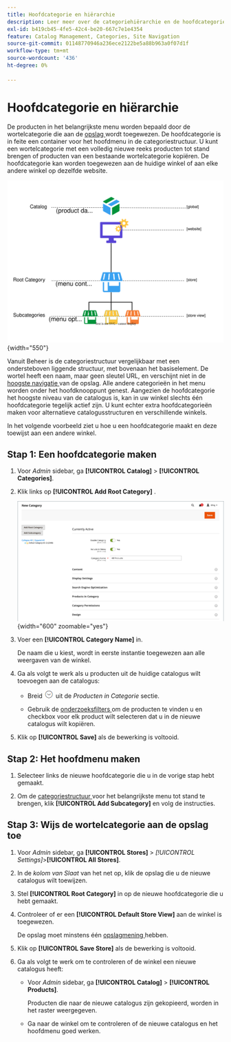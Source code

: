 ```yaml
---
title: Hoofdcategorie en hiërarchie
description: Leer meer over de categoriehiërarchie en de hoofdcategorie, die fungeert als container voor het hoofdmenu in de categoriestructuur.
exl-id: b419cb45-4fe5-42c4-be20-667c7e1e4354
feature: Catalog Management, Categories, Site Navigation
source-git-commit: 01148770946a236ece2122be5a88b963a0f07d1f
workflow-type: tm+mt
source-wordcount: '436'
ht-degree: 0%

---
```


# Hoofdcategorie en hiërarchie

De producten in het belangrijkste menu worden bepaald door de wortelcategorie die aan de [ opslag ](../stores-purchase/stores.md#add-stores) wordt toegewezen. De hoofdcategorie is in feite een container voor het hoofdmenu in de categoriestructuur. U kunt een wortelcategorie met een volledig nieuwe reeks producten tot stand brengen of producten van een bestaande wortelcategorie kopiëren. De hoofdcategorie kan worden toegewezen aan de huidige winkel of aan elke andere winkel op dezelfde website.

![ de hiërarchiediagram van de Catalogus ](./assets/catalog-hierarchy-scope.svg){width="550"}

Vanuit Beheer is de categoriestructuur vergelijkbaar met een ondersteboven liggende structuur, met bovenaan het basiselement. De wortel heeft een naam, maar geen sleutel URL, en verschijnt niet in de [ hoogste navigatie ](navigation-top.md) van de opslag. Alle andere categorieën in het menu worden onder het hoofdknooppunt genest. Aangezien de hoofdcategorie het hoogste niveau van de catalogus is, kan in uw winkel slechts één hoofdcategorie tegelijk actief zijn. U kunt echter extra hoofdcategorieën maken voor alternatieve catalogusstructuren en verschillende winkels.

In het volgende voorbeeld ziet u hoe u een hoofdcategorie maakt en deze toewijst aan een andere winkel.

## Stap 1: Een hoofdcategorie maken

1. Voor _Admin_ sidebar, ga **[!UICONTROL Catalog]** > **[!UICONTROL Categories]**.

1. Klik links op **[!UICONTROL Add Root Category]** .

   ![ Nieuwe wortelcategorie ](./assets/category-root-ee.png){width="600" zoomable="yes"}

1. Voer een **[!UICONTROL Category Name]** in.

   De naam die u kiest, wordt in eerste instantie toegewezen aan alle weergaven van de winkel.

1. Ga als volgt te werk als u producten uit de huidige catalogus wilt toevoegen aan de catalogus:

   - Breid ![ selecteur van de Uitbreiding ](../assets/icon-display-expand.png) uit de _Producten in Categorie_ sectie.

   - Gebruik de [ onderzoeksfilters ](../getting-started/admin-grid-controls.md) om de producten te vinden u en checkbox voor elk product wilt selecteren dat u in de nieuwe catalogus wilt kopiëren.

1. Klik op **[!UICONTROL Save]** als de bewerking is voltooid.

## Stap 2: Het hoofdmenu maken

1. Selecteer links de nieuwe hoofdcategorie die u in de vorige stap hebt gemaakt.

1. Om de [ categoriestructuur ](category-create.md) voor het belangrijkste menu tot stand te brengen, klik **[!UICONTROL Add Subcategory]** en volg de instructies.

## Stap 3: Wijs de wortelcategorie aan de opslag toe

1. Voor _Admin_ sidebar, ga **[!UICONTROL Stores]** > _[!UICONTROL Settings]_>**[!UICONTROL All Stores]**.

1. In de _kolom van Slaat_ van het net op, klik de opslag die u de nieuwe catalogus wilt toewijzen.

1. Stel **[!UICONTROL Root Category]** in op de nieuwe hoofdcategorie die u hebt gemaakt.

1. Controleer of er een **[!UICONTROL Default Store View]** aan de winkel is toegewezen.

   De opslag moet minstens één [ opslagmening ](../stores-purchase/store-views.md) hebben.

1. Klik op **[!UICONTROL Save Store]** als de bewerking is voltooid.

1. Ga als volgt te werk om te controleren of de winkel een nieuwe catalogus heeft:

   - Voor _Admin_ sidebar, ga **[!UICONTROL Catalog]** > **[!UICONTROL Products]**.

     Producten die naar de nieuwe catalogus zijn gekopieerd, worden in het raster weergegeven.

   - Ga naar de winkel om te controleren of de nieuwe catalogus en het hoofdmenu goed werken.
